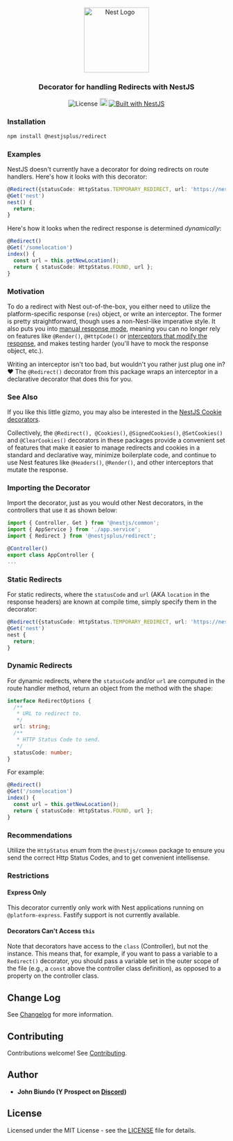 <h1 align="center"></h1>

<div align="center">
  <a href="http://nestjs.com/" target="_blank">
    <img src="https://nestjs.com/img/logo_text.svg" width="150" alt="Nest Logo" />
  </a>
</div>

<h3 align="center">Decorator for handling Redirects with NestJS</h3>

<div align="center">
   <img src="https://img.shields.io/badge/license-MIT-brightgreen.svg" alt="License" />
  <img src="https://badge.fury.io/js/%40nestjsplus%2Fredirect.svg" alt="npm version" height="18">
  <a href="https://nestjs.com" target="_blank">
    <img src="https://img.shields.io/badge/built%20with-NestJs-red.svg" alt="Built with NestJS">
  </a>
</div>

### Installation

```bash
npm install @nestjsplus/redirect
```

### Examples
NestJS doesn't currently have a decorator for doing redirects on route handlers.
Here's how it looks with this decorator:

```typescript
@Redirect({statusCode: HttpStatus.TEMPORARY_REDIRECT, url: 'https://nestjs.com'})
@Get('nest')
nest() {
  return;
}
```

Here's how it looks when the redirect response is determined *dynamically*:
```typescript
@Redirect()
@Get('/somelocation')
index() {
  const url = this.getNewLocation();
  return { statusCode: HttpStatus.FOUND, url };
}
```

### Motivation
To do a redirect with Nest out-of-the-box, you either need to utilize the platform-specific
response (`res`) object, or write an interceptor. The former is pretty straightforward, though
uses a non-Nest-like imperative style.  It also puts you into
[manual response mode](https://docs.nestjs.com/controllers#routing),
meaning you can no longer rely on features like `@Render()`, `@HttpCode()` or [interceptors that modify the response](https://docs.nestjs.com/interceptors#response-mapping), and makes testing harder (you'll have to mock the response
object, etc.).

Writing an interceptor isn't too bad, but wouldn't you rather just plug one in? :heart:
The `@Redirect()` decorator from this package wraps an interceptor
in a declarative decorator that does this for you.

### See Also
If you like this little gizmo, you may also be interested in the [NestJS Cookie
decorators](https://github.com/nestjsplus/cookies).

Collectively, the `@Redirect(), @Cookies()`, `@SignedCookies()`, `@SetCookies()`
and `@ClearCookies()` decorators in these packages
provide a convenient set of features that make it easier to manage redirects and
cookies in a standard and declarative way, minimize boilerplate code, and continue
to use Nest features like `@Headers()`, `@Render()`, and other interceptors that
mutate the response.

### Importing the Decorator
Import the decorator, just as you would other Nest decorators, in the controllers
that use it as shown below:

```typescript
import { Controller, Get } from '@nestjs/common';
import { AppService } from './app.service';
import { Redirect } from '@nestjsplus/redirect';

@Controller()
export class AppController {
...
```

### Static Redirects
For static redirects, where the `statusCode` and `url` (AKA `location` in the
response headers) are known at compile time, simply specify them in the decorator:

```typescript
@Redirect({statusCode: HttpStatus.TEMPORARY_REDIRECT, url: 'https://nestjs.com'})
@Get('nest')
nest {
  return;
}
```
### Dynamic Redirects
For dynamic redirects, where the `statusCode` and/or `url` are
computed in the route handler method, return an object from the method with
the shape:

```typescript
interface RedirectOptions {
  /**
   * URL to redirect to.
   */
  url: string;
  /**
   * HTTP Status Code to send.
   */
  statusCode: number;
}
```

For example:

```typescript
@Redirect()
@Get('/somelocation')
index() {
  const url = this.getNewLocation();
  return { statusCode: HttpStatus.FOUND, url };
}
```

### Recommendations
Utilize the `HttpStatus` enum from the `@nestjs/common` package to ensure you send
the correct Http Status Codes, and to get convenient intellisense.

### Restrictions
#### Express Only
This decorator currently only work with Nest applications running on `@platform-express`.  Fastify support is not
currently available.

#### Decorators Can't Access `this`
Note that decorators have access to the `class` (Controller), but not the instance.  This means that, for example,
if you want to pass a variable to a `Redirect()` decorator, you should pass a variable set in the outer scope of
the file (e.g., a `const` above the controller class definition), as opposed to a property on the controller class.

## Change Log

See [Changelog](CHANGELOG.md) for more information.

## Contributing

Contributions welcome! See [Contributing](CONTRIBUTING.md).

## Author

- **John Biundo (Y Prospect on [Discord](https://discord.gg/G7Qnnhy))**

## License

Licensed under the MIT License - see the [LICENSE](LICENSE) file for details.